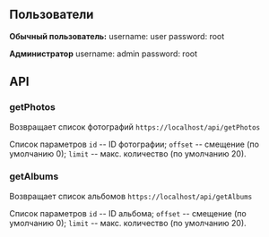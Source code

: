 ## Пользователи

**Обычный пользователь:**
username: user
password: root

**Администратор**
username: admin
password: root

## API
### getPhotos
Возвращает список фотографий
`` https://localhost/api/getPhotos ``

Список параметров
`` id `` -- ID фотографии;
`` offset `` -- смещение (по умолчанию 0);
`` limit `` -- макс. количество  (по умолчанию 20).

### getAlbums
Возвращает список альбомов
`` https://localhost/api/getAlbums ``

Список параметров
`` id `` -- ID альбома;
`` offset `` -- смещение (по умолчанию 0);
`` limit `` -- макс. количество  (по умолчанию 20).
